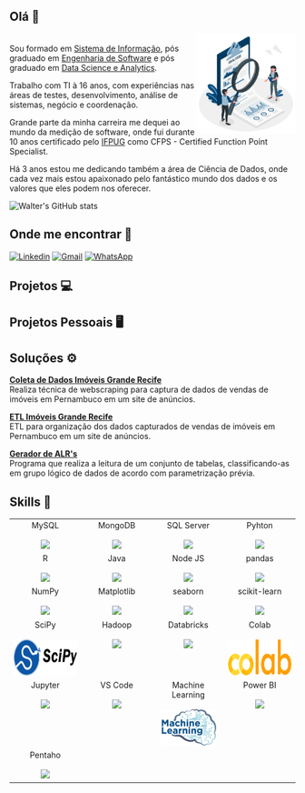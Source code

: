 ## Olá :wave:
  <img align="right" alt="GIF" src="https://github.com/wvcalbuquerque/wvcalbuquerque/blob/main/img/570bfa_93eba704821a45119d72f3c091263817_mv2.gif" width="35%" height="35%" /><br>
Sou formado em <a href="https://universo.edu.br/" target="_blank">Sistema de Informação</a>, pós graduado em <a href="https://pos.unifbv.com.br/" target="_blank">Engenharia de Software</a> e pós graduado em <a href="http://upe.poli.br/" target="_blank">Data Science e Analytics</a>. 

Trabalho com TI à 16 anos, com experiências nas áreas de testes, desenvolvimento, análise de sistemas, negócio e coordenação. 

Grande parte da minha carreira me dequei ao mundo da medição de software, onde fui durante 10 anos certificado pelo <a href="https://www.ifpug.org/?lang=pt" target="_blank">IFPUG</a> como CFPS - Certified Function Point Specialist.

Há 3 anos estou me dedicando também a área de Ciência de Dados, onde cada vez mais estou apaixonado pelo fantástico mundo dos dados e os valores que eles podem nos oferecer.
<br>

![Walter's GitHub stats](https://github-readme-stats.vercel.app/api?username=wvcalbuquerque&hide=issues&show_icons=true) <br>

## Onde me encontrar :speech_balloon:
<a href="https://www.linkedin.com/in/walter-albuquerque-62821022/" target="_blank"><img src="https://edent.github.io/SuperTinyIcons/images/svg/linkedin.svg" width="40" title="Linkedin" /></a>  <a href="mailto:walter.vieira81@gmail.com" target="_blank"><img src="https://github.com/ismael-araujo/ismael-araujo/blob/main/gmail-icon.png?raw=true" width="40" title="Gmail"/></a>  <a href="https://wa.me/5581988284821" target="_blank"><img src="https://camo.githubusercontent.com/945d32cdd8d51fe844ca8b2976914ae8786586607aee1cba24d7318e24b30411/68747470733a2f2f6564656e742e6769746875622e696f2f537570657254696e7949636f6e732f696d616765732f7376672f77686174736170702e737667" width="40" title="WhatsApp"/> </a> <br>

## Projetos :computer:


## Projetos Pessoais :desktop_computer:


## Soluções :gear:
**[Coleta de Dados Imóveis Grande Recife](https://github.com/wvcalbuquerque/coletadados_imoveisgranderecifevendavenda_nodejs "Coleta de Dados Imóveis Grande Recife")**
<br>Realiza técnica de webscraping para captura de dados de vendas de imóveis em Pernambuco em um site de anúncios.

**[ETL Imóveis Grande Recife](https://github.com/wvcalbuquerque/etl_imoveisgranderecifevendavenda_nodejs "ETL Imóveis Grande Recife")**
<br>ETL para organização dos dados capturados de vendas de imóveis em Pernambuco em um site de anúncios.

**[Gerador de ALR's](http://github.com/wvcalbuquerque/programa_geradoralr_java "Gerador de ALR's")**
<br>Programa que realiza a leitura de um conjunto de tabelas, classificando-as em grupo lógico de dados de acordo com parametrização prévia.

## Skills :brain:

<table>
  <tbody>
    <tr valign="top">
      <td width="25%" align="center">
        <span>MySQL</span><br><br>
        <img height="64px" src="https://cdn.svgporn.com/logos/mysql.svg">
      </td>
      <td width="25%" align="center">
        <span>MongoDB</span><br><br>
        <img height="64px" src="https://cdn.svgporn.com/logos/mongodb.svg">
      </td>
      <td width="25%" align="center">
        <span>SQL Server</span><br><br>
        <img height="64px" src="http://allvectorlogo.com/img/2017/02/microsoft-sql-server-logo.png">
      </td>    
      <td width="25%" align="center">
        <span>Pyhton</span><br><br>
        <img height="64px" src="https://cdn.svgporn.com/logos/python.svg">
      </td>
    </tr>
    <tr valign="top">
      <td width="25%" align="center">
        <span>R</span><br><br>
        <img height="64px" src="https://www.r-project.org/logo/Rlogo.png">
      </td>
      <td width="25%" align="center">
        <span>Java</span><br><br>
        <img height="64px" src="https://cdn.svgporn.com/logos/java.svg">
      </td>
      <td width="25%" align="center">
        <span>Node JS</span><br><br>
        <img height="64px" src="https://cdn.svgporn.com/logos/nodejs.svg">
      </td>    
      <td width="25%" align="center">
        <span>pandas</span><br><br>
        <img height="64px" src="https://pandas.pydata.org/static/img/pandas.svg">
      </td>
    </tr>
    <tr valign="top">
      <td width="25%" align="center">
        <span>NumPy</span><br><br>
        <img height="64px" src="https://numpy.org/images/logos/numpy.svg">
      </td>
      <td width="25%" align="center">
        <span>Matplotlib</span><br><br>
        <img height="64px" src="https://matplotlib.org/_images/sphx_glr_logos2_001.png">
      </td>
      <td width="25%" align="center">
        <span>seaborn</span><br><br>
        <img height="64px" src="https://seaborn.pydata.org/_static/logo-wide-lightbg.svg">
      </td>
      <td width="25%" align="center">
        <span>scikit-learn</span><br><br>
        <img height="64px" src="https://scikit-learn.org/stable/_images/scikit-learn-logo-notext.png">
      </td>
    </tr>
    <tr valign="top">
      <td width="25%" align="center">
        <span>SciPy</span><br><br>
        <img height="64px" src="https://github.com/wvcalbuquerque/wvcalbuquerque/blob/main/img/pngaaa.com-1971125.png">
      </td>
      <td width="25%" align="center">
        <span>Hadoop</span><br><br>
        <img height="64px" src="https://cdn.svgporn.com/logos/hadoop.svg">
      </td>
      <td width="25%" align="center">
        <span>Databricks</span><br><br>
        <img height="64px" src="https://cdn.freelogovectors.net/wp-content/uploads/2020/11/databricks-logo.png">
      </td>
      <td width="25%" align="center">
        <span>Colab</span><br><br>
        <img height="64px" src="https://github.com/wvcalbuquerque/wvcalbuquerque/blob/main/img/pngaaa.com-2510235.png">
      </td>
    </tr>
    <tr valign="top">
      <td width="25%" align="center">
        <span>Jupyter</span><br><br>
        <img height="64px" src="https://cdn.svgporn.com/logos/jupyter.svg">
      </td>
      <td width="25%" align="center">
        <span>VS Code</span><br><br>
        <img height="64px" src="https://cdn.svgporn.com/logos/visual-studio-code.svg">
      </td>
      <td width="25%" align="center">
        <span>Machine Learning</span><br><br>
        <img height="64px" src="https://github.com/wvcalbuquerque/wvcalbuquerque/blob/main/img/pngaaa.com-2517524.png">
      </td>
      <td width="25%" align="center">
        <span>Power BI</span><br><br>
        <img height="64px" src="https://uploaddeimagens.com.br/images/002/851/738/full/powerbi_logo.png?1598489763">
      </td>
    </tr>
    <tr valign="top">
      <td width="25%" align="center">
        <span>Pentaho</span><br><br>
        <img height="64px" src="https://cdn.freelogovectors.net/wp-content/uploads/2018/06/pentaho-logo.png">
      </td>      
    </tr>
  </tbody>
</table>
